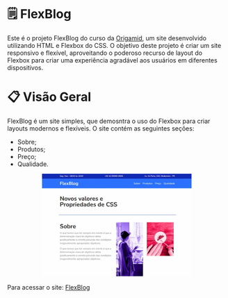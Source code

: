 # 🗒 FlexBlog

Este é o projeto FlexBlog do curso da [Origamid](https://www.origamid.com/), um site desenvolvido utilizando HTML e Flexbox do CSS. O objetivo deste projeto é criar um site responsivo e flexível, aproveitando o poderoso recurso de layout do Flexbox para criar uma experiência agradável aos usuários em diferentes dispositivos.

# 📋 Visão Geral

FlexBlog é um site simples, que demosntra o uso do Flexbox para criar layouts modernos e flexíveis. O site contém as seguintes seções:

- Sobre;
- Produtos;
- Preço;
- Qualidade.

<div style="margin: 10px 80px">
  <img src="./img/flexblog.jpg">
</div>

Para acessar o site: [FlexBlog](https://guilhermeshibuya.github.io/flexblog/)
